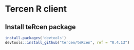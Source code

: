 # Tercen R client

## Install teRcen package

```R
install.packages('devtools')
devtools::install_github("tercen/teRcen", ref = "0.4.13")
```